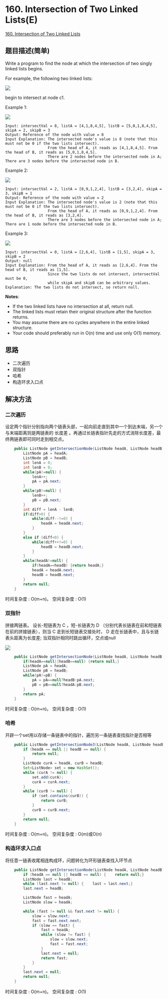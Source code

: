 # 160. Intersection of Two Linked Lists(E)
[160. Intersection of Two Linked Lists](https://leetcode-cn.com/problems/intersection-of-two-linked-lists/)

## 题目描述\(简单\)

Write a program to find the node at which the intersection of two singly linked lists begins.

For example, the following two linked lists:

![](/assets/101-200/160-problem-1.png)

begin to intersect at node c1.

Example 1:

![](/assets/101-200/160-problem-2.png)

```
Input: intersectVal = 8, listA = [4,1,8,4,5], listB = [5,0,1,8,4,5], skipA = 2, skipB = 3  
Output: Reference of the node with value = 8  
Input Explanation: The intersected node's value is 8 (note that this must not be 0 if the two lists intersect). 
                   From the head of A, it reads as [4,1,8,4,5]. From the head of B, it reads as [5,0,1,8,4,5]. 
                   There are 2 nodes before the intersected node in A; There are 3 nodes before the intersected node in B.
```

Example 2:

![](/assets/101-200/160-problem-3.png)

```
Input: intersectVal = 2, listA = [0,9,1,2,4], listB = [3,2,4], skipA = 3, skipB = 1
Output: Reference of the node with value = 2
Input Explanation: The intersected node's value is 2 (note that this must not be 0 if the two lists intersect). 
                   From the head of A, it reads as [0,9,1,2,4]. From the head of B, it reads as [3,2,4]. 
                   There are 3 nodes before the intersected node in A; There are 1 node before the intersected node in B.
```

Example 3:

![](/assets/101-200/160-problem-4.png)

```
Input: intersectVal = 0, listA = [2,6,4], listB = [1,5], skipA = 3, skipB = 2
Output: null
Input Explanation: From the head of A, it reads as [2,6,4]. From the head of B, it reads as [1,5]. 
                   Since the two lists do not intersect, intersectVal must be 0, 
                   while skipA and skipB can be arbitrary values.
Explanation: The two lists do not intersect, so return null.
```

**Notes**:

* If the two linked lists have no intersection at all, return null.
* The linked lists must retain their original structure after the function returns.
* You may assume there are no cycles anywhere in the entire linked structure.
* Your code should preferably run in O\(n\) time and use only O\(1\) memory.

## 思路

- 二次遍历
- 双指针
- 哈希
- 构造环求入口点


## 解决方法

### 二次遍历

设定两个指针分别指向两个链表头部，一起向前走直到其中一个到达末端，另一个与末端距离则是两链表的 长度差 。再通过长链表指针先走的方式消除长度差，最终两链表即可同时走到相交点。

```java
    public ListNode getIntersectionNode(ListNode headA, ListNode headB) {
        ListNode pA = headA;
        ListNode pB = headB;
        int lenA = 0;
        int lenB = 0;
        while(pA!=null) {
            lenA++;
            pA = pA.next;
        }
        while(pB!=null) {
            lenB++;
            pB = pB.next;
        }
        int diff = lenA - lenB;
        if(diff>0) {
            while(diff--!=0) {
                headA = headA.next;
            }
        }
        else if (diff<0) {
            while(diff++!=0) {
                headB = headB.next;
            }
        }
        while(headA!=null) {
            if(headA==headB) {return headA;}
            headA = headA.next;
            headB = headB.next;
        }
        return null;
    }
```

时间复杂度 : O(m+n)。
空间复杂度 : O(1)

### 双指针

拼接两链表。 设长-短链表为 C ，短-长链表为 D （分别代表长链表在前和短链表在前的拼接链表），则当 C 走到长短链表交接处时， D 走在长链表中，且与长链表头距离为长度差; 当双指针相同时跳出循环，交点或null

![](/assets/101-200/160-solution-2-1.png)

```java
    public ListNode getIntersectionNode(ListNode headA, ListNode headB) {
        if(headA==null||headB==null) {return null;}
        ListNode pA = headA;
        ListNode pB = headB;
        while(pA!=pB) {
            pA = pA==null?headB:pA.next;
            pB = pB==null?headA:pB.next;
        }
        return pA;
    }
```

时间复杂度 : O(m+n)。
空间复杂度 : O(1)

### 哈希

开辟一个set用以存储一条链表中的指针，遍历另一条链表查找指针是否相等

```java
    public ListNode getIntersectionNode3(ListNode headA, ListNode headB) {
        if (headA == null || headB == null) {
            return null;
        }
        ListNode curA = headA, curB = headB;
        Set<ListNode> set = new HashSet();
        while (curA != null) {
            set.add(curA);
            curA = curA.next;
        }
        while (curB != null) {
            if (set.contains(curB)) {
                return curB;
            }
            curB = curB.next;
        }
        return null;
    }
```

时间复杂度 : O(m+n)。
空间复杂度 : O(m)或O(n)

### 构造环求入口点

将任意一链表收尾相连构成环，问题转化为环形链表查找入环节点

```java
    public ListNode getIntersectionNode(ListNode headA, ListNode headB) {
        if (headA == null || headB == null) {    return null;}
        ListNode last = headB;
        while (last.next != null) {    last = last.next;}
        last.next = headB;

        ListNode fast = headA;
        ListNode slow = headA;

        while (fast != null && fast.next != null) {
            slow = slow.next;
            fast = fast.next.next;
            if (slow == fast) {
                fast = headA;
                while (slow != fast) {
                    slow = slow.next;
                    fast = fast.next;
                }
                last.next = null;
                return fast;
            }
        }
        last.next = null;
        return null;
    }
```

时间复杂度 : O(m+n)。
空间复杂度 : O(1)

